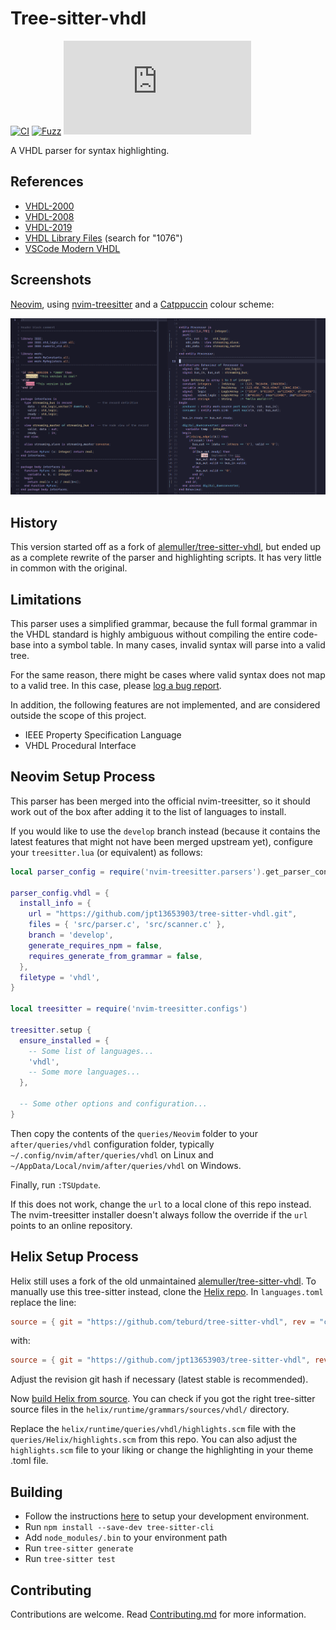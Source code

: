 # Tree-sitter-vhdl

[![CI][ci]](https://github.com/jpt13653903/tree-sitter-vhdl/actions/workflows/ci.yml)
[![Fuzz][fuzz]](https://github.com/jpt13653903/tree-sitter-vhdl/actions/workflows/fuzz.yml)
[![matrix][matrix]](https://matrix.to/#/#tree-sitter-chat:matrix.org)

A VHDL parser for syntax highlighting.

## References

- [VHDL-2000](https://edg.uchicago.edu/~tang/VHDLref.pdf)
- [VHDL-2008](https://faculty-web.msoe.edu/johnsontimoj/Common/FILES/VHDL_2008.pdf)
- [VHDL-2019](https://doi.org/10.1109/IEEESTD.2019.8938196)
- [VHDL Library Files](https://standards.ieee.org/downloads/) (search for "1076")
- [VSCode Modern VHDL](https://github.com/richjyoung/vscode-modern-vhdl/blob/master/syntaxes/vhdl.tmLanguage.yml)

## Screenshots

[Neovim], using [nvim-treesitter] and a [Catppuccin] colour scheme:

![Screenshot](examples/Screenshot.png)

## History

This version started off as a fork of [alemuller/tree-sitter-vhdl][alemuller],
but ended up as a complete rewrite of the parser and highlighting scripts.  It
has very little in common with the original.

## Limitations

This parser uses a simplified grammar, because the full formal grammar in the
VHDL standard is highly ambiguous without compiling the entire code-base into
a symbol table.  In many cases, invalid syntax will parse into a valid tree.

For the same reason, there might be cases where valid syntax does not map
to a valid tree.  In this case, please [log a bug report][issues].

In addition, the following features are not implemented, and are considered
outside the scope of this project.

- IEEE Property Specification Language
- VHDL Procedural Interface

## Neovim Setup Process

This parser has been merged into the official nvim-treesitter, so it should
work out of the box after adding it to the list of languages to install.

If you would like to use the `develop` branch instead (because it contains
the latest features that might not have been merged upstream yet), configure
your `treesitter.lua` (or equivalent) as follows:

```lua
local parser_config = require('nvim-treesitter.parsers').get_parser_configs()

parser_config.vhdl = {
  install_info = {
    url = "https://github.com/jpt13653903/tree-sitter-vhdl.git",
    files = { 'src/parser.c', 'src/scanner.c' },
    branch = 'develop',
    generate_requires_npm = false,
    requires_generate_from_grammar = false,
  },
  filetype = 'vhdl',
}

local treesitter = require('nvim-treesitter.configs')

treesitter.setup {
  ensure_installed = {
    -- Some list of languages...
    'vhdl',
    -- Some more languages...
  },

  -- Some other options and configuration...
}
```

Then copy the contents of the `queries/Neovim` folder to your `after/queries/vhdl`
configuration folder, typically `~/.config/nvim/after/queries/vhdl` on Linux
and `~/AppData/Local/nvim/after/queries/vhdl` on Windows.

Finally, run `:TSUpdate`.

If this does not work, change the `url` to a local clone of this repo instead.
The nvim-treesitter installer doesn't always follow the override if the `url`
points to an online repository.

## Helix Setup Process

Helix still uses a fork of the old unmaintained
[alemuller/tree-sitter-vhdl][alemuller]. To manually use this tree-sitter
instead, clone the [Helix repo][helix]. In `languages.toml` replace the line:

```toml
source = { git = "https://github.com/teburd/tree-sitter-vhdl", rev = "c57313adee2231100db0a7880033f6865deeadb2" }
```

with:

```toml
source = { git = "https://github.com/jpt13653903/tree-sitter-vhdl", rev = "f4c492accff02b5c85517ff5dd4720e2229feb75" }
```

Adjust the revision git hash if necessary (latest stable is recommended).

Now [build Helix from source][build_helix]. You can check if you got the right
tree-sitter source files in the `helix/runtime/grammars/sources/vhdl/` directory.

Replace the `helix/runtime/queries/vhdl/highlights.scm` file with the
`queries/Helix/highlights.scm` from this repo. You can also adjust
the `highlights.scm` file to your liking or change the highlighting in your
theme .toml file.

## Building

- Follow the instructions [here][ts-docs] to setup your development environment.
- Run `npm install --save-dev tree-sitter-cli`
- Add `node_modules/.bin` to your environment path
- Run `tree-sitter generate`
- Run `tree-sitter test`

## Contributing

Contributions are welcome.  Read [Contributing.md] for more information.

[ci]: https://img.shields.io/github/actions/workflow/status/jpt13653903/tree-sitter-vhdl/ci.yml?logo=github&label=CI
[fuzz]: https://img.shields.io/github/actions/workflow/status/jpt13653903/tree-sitter-vhdl/fuzz.yml?logo=github&label=Fuzz
[matrix]: https://img.shields.io/matrix/tree-sitter-chat%3Amatrix.org?logo=matrix&label=matrix
[Neovim]: https://neovim.io/
[nvim-treesitter]: https://github.com/nvim-treesitter/nvim-treesitter
[Catppuccin]: https://github.com/catppuccin/nvim
[alemuller]: https://github.com/alemuller/tree-sitter-vhdl
[issues]: https://github.com/jpt13653903/tree-sitter-vhdl/issues
[helix]: https://github.com/helix-editor/helix
[build_helix]: https://docs.helix-editor.com/install.html#building-from-source
[ts-docs]: https://tree-sitter.github.io/tree-sitter/creating-parsers#getting-started
[Contributing.md]: https://github.com/jpt13653903/tree-sitter-vhdl/blob/master/Contributing.md
